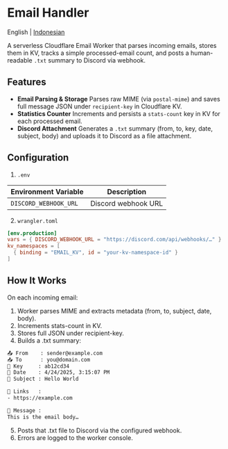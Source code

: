 # Email Handler

English | [Indonesian](README_id.md)

A serverless Cloudflare Email Worker that parses incoming emails, stores them in KV, tracks a simple processed-email count, and posts a human-readable `.txt` summary to Discord via webhook.

## Features

- **Email Parsing & Storage**
  Parses raw MIME (via `postal-mime`) and saves full message JSON under `recipient-key` in Cloudflare KV.
- **Statistics Counter**
  Increments and persists a `stats-count` key in KV for each processed email.
- **Discord Attachment**
  Generates a `.txt` summary (from, to, key, date, subject, body) and uploads it to Discord as a file attachment.

## Configuration

1. `.env`

| Environment Variable  | Description         |
| --------------------- | ------------------- |
| `DISCORD_WEBHOOK_URL` | Discord webhook URL |

2. `wrangler.toml`

```toml
[env.production]
vars = { DISCORD_WEBHOOK_URL = "https://discord.com/api/webhooks/…" }
kv_namespaces = [
  { binding = "EMAIL_KV", id = "your-kv-namespace-id" }
]
```

## How It Works

On each incoming email:

1. Worker parses MIME and extracts metadata (from, to, subject, date, body).
2. Increments stats-count in KV.
3. Stores full JSON under recipient-key.
4. Builds a .txt summary:

```txt
📤 From    : sender@example.com
📥 To      : you@domain.com
🔐 Key     : ab12cd34
📅 Date    : 4/24/2025, 3:15:07 PM
🧾 Subject : Hello World

🔗 Links   :
- https://example.com

💌 Message :
This is the email body…
```

5. Posts that .txt file to Discord via the configured webhook.
6. Errors are logged to the worker console.

